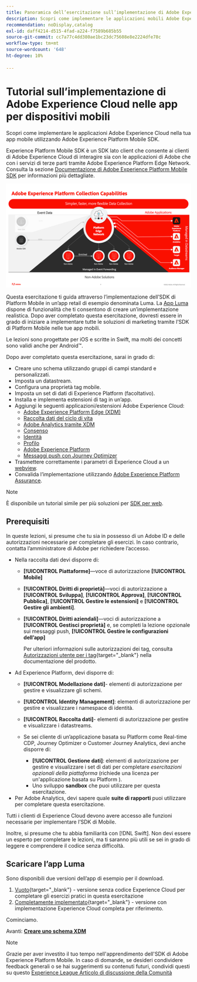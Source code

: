 ```yaml
---
title: Panoramica dell’esercitazione sull’implementazione di Adobe Experience Cloud nelle app per dispositivi mobili
description: Scopri come implementare le applicazioni mobili Adobe Experience Cloud. Questa esercitazione ti guida attraverso un’implementazione di applicazioni Experience Cloud in un’app Swift di esempio.
recommendation: noDisplay,catalog
exl-id: daff4214-d515-4fad-a224-f7589b685b55
source-git-commit: cc7a77c4dd380ae1bc23dc75608e8e2224dfe78c
workflow-type: tm+mt
source-wordcount: '648'
ht-degree: 10%

---
```


# Tutorial sull’implementazione di Adobe Experience Cloud nelle app per dispositivi mobili

Scopri come implementare le applicazioni Adobe Experience Cloud nella tua app mobile utilizzando Adobe Experience Platform Mobile SDK.

Experience Platform Mobile SDK è un SDK lato client che consente ai clienti di Adobe Experience Cloud di interagire sia con le applicazioni di Adobe che con i servizi di terze parti tramite Adobe Experience Platform Edge Network. Consulta la sezione [Documentazione di Adobe Experience Platform Mobile SDK](https://aep-sdks.gitbook.io/docs/) per informazioni più dettagliate.

![impostazioni di compilazione](assets/data-collection-mobile-sdk.png)


Questa esercitazione ti guida attraverso l’implementazione dell’SDK di Platform Mobile in un’app retail di esempio denominata Luma. La [App Luma](https://github.com/Adobe-Marketing-Cloud/Luma-iOS-Mobile-App) dispone di funzionalità che ti consentono di creare un’implementazione realistica. Dopo aver completato questa esercitazione, dovresti essere in grado di iniziare a implementare tutte le soluzioni di marketing tramite l’SDK di Platform Mobile nelle tue app mobili.

Le lezioni sono progettate per iOS e scritte in Swift, ma molti dei concetti sono validi anche per Android™.

Dopo aver completato questa esercitazione, sarai in grado di:

* Creare uno schema utilizzando gruppi di campi standard e personalizzati.
* Imposta un datastream.
* Configura una proprietà tag mobile.
* Imposta un set di dati di Experience Platform (facoltativo).
* Installa e implementa estensioni di tag in un’app.
* Aggiungi le seguenti applicazioni/estensioni Adobe Experience Cloud:
   * [Adobe Experience Platform Edge (XDM)](events.md)
   * [Raccolta dati del ciclo di vita](lifecycle-data.md)
   * [Adobe Analytics tramite XDM](analytics.md)
   * [Consenso](consent.md)
   * [Identità](identity.md)
   * [Profilo](profile.md)
   * [Adobe Experience Platform](platform.md)
   * [Messaggi push con Journey Optimizer](journey-optimizer-push.md)
* Trasmettere correttamente i parametri di Experience Cloud a un [webview](web-views.md).
* Convalida l’implementazione utilizzando [Adobe Experience Platform Assurance](assurance.md).

>[!NOTE]
>
>È disponibile un tutorial simile per più soluzioni per [SDK per web](../tutorial-web-sdk/overview.md).

## Prerequisiti

In queste lezioni, si presume che tu sia in possesso di un Adobe ID e delle autorizzazioni necessarie per completare gli esercizi. In caso contrario, contatta l’amministratore di Adobe per richiedere l’accesso.

* Nella raccolta dati devi disporre di:
   * **[!UICONTROL Piattaforme]**—voce di autorizzazione **[!UICONTROL Mobile]**
   * **[!UICONTROL Diritti di proprietà]**—voci di autorizzazione a **[!UICONTROL Sviluppa]**, **[!UICONTROL Approva]**, **[!UICONTROL Pubblica]**, **[!UICONTROL Gestire le estensioni]** e **[!UICONTROL Gestire gli ambienti]**.
   * **[!UICONTROL Diritti aziendali]**—voci di autorizzazione a **[!UICONTROL Gestisci proprietà]** e, se completi la lezione opzionale sui messaggi push, **[!UICONTROL Gestire le configurazioni dell’app]**

      Per ulteriori informazioni sulle autorizzazioni dei tag, consulta [Autorizzazioni utente per i tag](https://experienceleague.adobe.com/docs/experience-platform/tags/admin/user-permissions.html?lang=it){target=&quot;_blank&quot;} nella documentazione del prodotto.
* Ad Experience Platform, devi disporre di:
   * **[!UICONTROL Modellazione dati]**- elementi di autorizzazione per gestire e visualizzare gli schemi.
   * **[!UICONTROL Identity Management]**: elementi di autorizzazione per gestire e visualizzare i namespace di identità.
   * **[!UICONTROL Raccolta dati]**- elementi di autorizzazione per gestire e visualizzare i datastreams.

   * Se sei cliente di un’applicazione basata su Platform come Real-time CDP, Journey Optimizer o Customer Journey Analytics, devi anche disporre di:
      * **[!UICONTROL Gestione dati]**: elementi di autorizzazione per gestire e visualizzare i set di dati per completare _esercitazioni opzionali della piattaforma_ (richiede una licenza per un&#39;applicazione basata su Platform ).
      * Uno sviluppo **sandbox** che puoi utilizzare per questa esercitazione.
* Per Adobe Analytics, devi sapere quale **suite di rapporti** puoi utilizzare per completare questa esercitazione.

Tutti i clienti di Experience Cloud devono avere accesso alle funzioni necessarie per implementare l’SDK di Mobile.

Inoltre, si presume che tu abbia familiarità con [!DNL Swift]. Non devi essere un esperto per completare le lezioni, ma ti saranno più utili se sei in grado di leggere e comprendere il codice senza difficoltà.

## Scaricare l’app Luma

Sono disponibili due versioni dell’app di esempio per il download.

1. [Vuoto](https://github.com/Adobe-Marketing-Cloud/Luma-iOS-Mobile-App){target=&quot;_blank&quot;} - versione senza codice Experience Cloud per completare gli esercizi pratici in questa esercitazione
1. [Completamente implementato](https://github.com/Adobe-Marketing-Cloud/Luma-iOS-Mobile-App){target=&quot;_blank&quot;} - versione con implementazione Experience Cloud completa per riferimento.

Cominciamo.


Avanti: **[Creare uno schema XDM](create-schema.md)**

>[!NOTE]
>
>Grazie per aver investito il tuo tempo nell&#39;apprendimento dell&#39;SDK di Adobe Experience Platform Mobile. In caso di domande, se desideri condividere feedback generali o se hai suggerimenti su contenuti futuri, condividi questi su questo [Experience League Articolo di discussione della Comunità](https://experienceleaguecommunities.adobe.com/t5/adobe-experience-platform-launch/tutorial-discussion-implement-adobe-experience-cloud-in-mobile/td-p/443796)